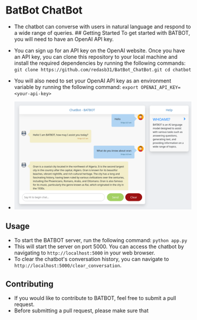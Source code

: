 # BatBot ChatBot
- The chatbot can converse with users in natural language and respond to a wide range of queries. ## Getting Started To get started with BATBOT, you will need to have an OpenAI API key. 
- You can sign up for an API key on the OpenAI website. Once you have an API key, you can clone this repository to your local machine and install the required dependencies by running the following commands: ``` git clone https://github.com/redasb31/BatBot_ChatBot.git cd chatbot``` 
- You will also need to set your OpenAI API key as an environment variable by running the following command: ``` export OPENAI_API_KEY=<your-api-key> ``` 
 
- ![Screenshot of the front-end](screenshot.png "BatBot ChatBot")
## Usage 
- To start the BATBOT server, run the following command: ``` python app.py ``` 
- This will start the server on port 5000. You can access the chatbot by navigating to `http://localhost:5000` in your web browser. 
- To clear the chatbot's conversation history, you can navigate to `http://localhost:5000/clear_conversation`. 
## Contributing 
- If you would like to contribute to BATBOT, feel free to submit a pull request. 
- Before submitting a pull request, please make sure that
